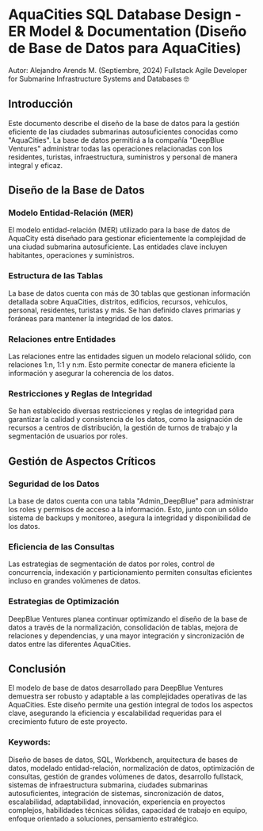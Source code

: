 # AquaCities SQL Database Design - ER Model & Documentation (Diseño de Base de Datos para AquaCities)
Autor: Alejandro Arends M. (Septiembre, 2024)
Fullstack Agile Developer for Submarine Infrastructure Systems and Databases 🤓

## Introducción
Este documento describe el diseño de la base de datos para la gestión eficiente de las ciudades submarinas autosuficientes conocidas como "AquaCities". La base de datos permitirá a la compañía "DeepBlue Ventures" administrar todas las operaciones relacionadas con los residentes, turistas, infraestructura, suministros y personal de manera integral y eficaz.

## Diseño de la Base de Datos
### Modelo Entidad-Relación (MER)
El modelo entidad-relación (MER) utilizado para la base de datos de AquaCity está diseñado para gestionar eficientemente la complejidad de una ciudad submarina autosuficiente. Las entidades clave incluyen habitantes, operaciones y suministros.

### Estructura de las Tablas
La base de datos cuenta con más de 30 tablas que gestionan información detallada sobre AquaCities, distritos, edificios, recursos, vehículos, personal, residentes, turistas y más. Se han definido claves primarias y foráneas para mantener la integridad de los datos.

### Relaciones entre Entidades
Las relaciones entre las entidades siguen un modelo relacional sólido, con relaciones 1:n, 1:1 y n:m. Esto permite conectar de manera eficiente la información y asegurar la coherencia de los datos.

### Restricciones y Reglas de Integridad
Se han establecido diversas restricciones y reglas de integridad para garantizar la calidad y consistencia de los datos, como la asignación de recursos a centros de distribución, la gestión de turnos de trabajo y la segmentación de usuarios por roles.

## Gestión de Aspectos Críticos
### Seguridad de los Datos
La base de datos cuenta con una tabla "Admin_DeepBlue" para administrar los roles y permisos de acceso a la información. Esto, junto con un sólido sistema de backups y monitoreo, asegura la integridad y disponibilidad de los datos.

### Eficiencia de las Consultas
Las estrategias de segmentación de datos por roles, control de concurrencia, indexación y particionamiento permiten consultas eficientes incluso en grandes volúmenes de datos.

### Estrategias de Optimización
DeepBlue Ventures planea continuar optimizando el diseño de la base de datos a través de la normalización, consolidación de tablas, mejora de relaciones y dependencias, y una mayor integración y sincronización de datos entre las diferentes AquaCities.

## Conclusión
El modelo de base de datos desarrollado para DeepBlue Ventures demuestra ser robusto y adaptable a las complejidades operativas de las AquaCities. Este diseño permite una gestión integral de todos los aspectos clave, asegurando la eficiencia y escalabilidad requeridas para el crecimiento futuro de este proyecto.

### Keywords:
Diseño de bases de datos, SQL, Workbench, arquitectura de bases de datos, modelado entidad-relación, normalización de datos, optimización de consultas, gestión de grandes volúmenes de datos, desarrollo fullstack, sistemas de infraestructura submarina, ciudades submarinas autosuficientes, integración de sistemas, sincronización de datos, escalabilidad, adaptabilidad, innovación, experiencia en proyectos complejos, habilidades técnicas sólidas, capacidad de trabajo en equipo, enfoque orientado a soluciones, pensamiento estratégico.